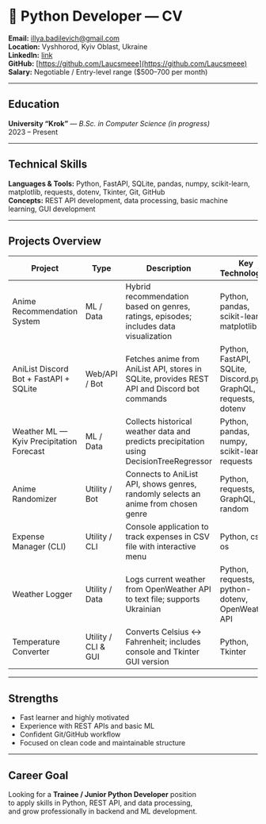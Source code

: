 # 🐍 Python Developer — CV

**Email:** illya.badilevich@gmail.com  
**Location:** Vyshhorod, Kyiv Oblast, Ukraine  
**LinkedIn:** [link](https://www.linkedin.com/in/%D1%96%D0%BB%D0%BB%D1%8F-%D0%B1%D0%B0%D0%B4%D0%B8%D0%BB%D0%B5%D0%B2%D0%B8%D1%87-a08781382/)  
**GitHub:** [https://github.com/Laucsmeee](https://github.com/Laucsmeee)  
**Salary:** Negotiable / Entry-level range ($500–700 per month)  

---

##  Education  
**University “Krok”** — *B.Sc. in Computer Science (in progress)*  
 2023 – Present  

---

##  Technical Skills  
**Languages & Tools:** Python, FastAPI, SQLite, pandas, numpy, scikit-learn, matplotlib, requests, dotenv, Tkinter, Git, GitHub  
**Concepts:** REST API development, data processing, basic machine learning, GUI development  

---

## Projects Overview

| Project | Type | Description | Key Technologies |
|---------|------|-------------|-----------------|
| Anime Recommendation System | ML / Data | Hybrid recommendation based on genres, ratings, episodes; includes data visualization | Python, pandas, scikit-learn, matplotlib |
| AniList Discord Bot + FastAPI + SQLite | Web/API / Bot | Fetches anime from AniList API, stores in SQLite, provides REST API and Discord bot commands | Python, FastAPI, SQLite, Discord.py, GraphQL, requests, dotenv |
| Weather ML — Kyiv Precipitation Forecast | ML / Data | Collects historical weather data and predicts precipitation using DecisionTreeRegressor | Python, pandas, numpy, scikit-learn, requests |
| Anime Randomizer | Utility / Bot | Connects to AniList API, shows genres, randomly selects an anime from chosen genre | Python, requests, GraphQL, random |
| Expense Manager (CLI) | Utility / CLI | Console application to track expenses in CSV file with interactive menu | Python, csv, os |
| Weather Logger | Utility / Data | Logs current weather from OpenWeather API to text file; supports Ukrainian | Python, requests, python-dotenv, OpenWeather API |
| Temperature Converter | Utility / CLI & GUI | Converts Celsius ↔ Fahrenheit; includes console and Tkinter GUI version | Python, Tkinter |


---

##  Strengths  
- Fast learner and highly motivated  
- Experience with REST APIs and basic ML  
- Confident Git/GitHub workflow  
- Focused on clean code and maintainable structure  

---

##  Career Goal  
Looking for a **Trainee / Junior Python Developer** position  
to apply skills in Python, REST API, and data processing,  
and grow professionally in backend and ML development.  
